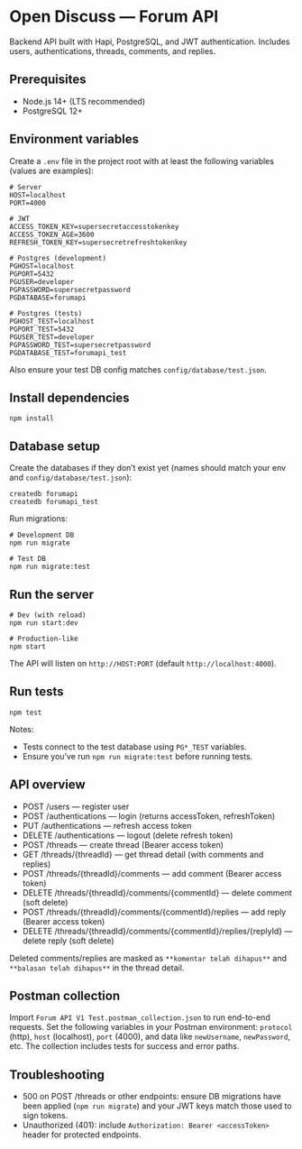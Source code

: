 # Open Discuss — Forum API

Backend API built with Hapi, PostgreSQL, and JWT authentication. Includes users, authentications, threads, comments, and replies.

## Prerequisites

- Node.js 14+ (LTS recommended)
- PostgreSQL 12+

## Environment variables

Create a `.env` file in the project root with at least the following variables (values are examples):

```
# Server
HOST=localhost
PORT=4000

# JWT
ACCESS_TOKEN_KEY=supersecretaccesstokenkey
ACCESS_TOKEN_AGE=3600
REFRESH_TOKEN_KEY=supersecretrefreshtokenkey

# Postgres (development)
PGHOST=localhost
PGPORT=5432
PGUSER=developer
PGPASSWORD=supersecretpassword
PGDATABASE=forumapi

# Postgres (tests)
PGHOST_TEST=localhost
PGPORT_TEST=5432
PGUSER_TEST=developer
PGPASSWORD_TEST=supersecretpassword
PGDATABASE_TEST=forumapi_test
```

Also ensure your test DB config matches `config/database/test.json`.

## Install dependencies

```
npm install
```

## Database setup

Create the databases if they don’t exist yet (names should match your env and `config/database/test.json`):

```
createdb forumapi
createdb forumapi_test
```

Run migrations:

```
# Development DB
npm run migrate

# Test DB
npm run migrate:test
```

## Run the server

```
# Dev (with reload)
npm run start:dev

# Production-like
npm start
```

The API will listen on `http://HOST:PORT` (default `http://localhost:4000`).

## Run tests

```
npm test
```

Notes:

- Tests connect to the test database using `PG*_TEST` variables.
- Ensure you’ve run `npm run migrate:test` before running tests.

## API overview

- POST /users — register user
- POST /authentications — login (returns accessToken, refreshToken)
- PUT /authentications — refresh access token
- DELETE /authentications — logout (delete refresh token)
- POST /threads — create thread (Bearer access token)
- GET /threads/{threadId} — get thread detail (with comments and replies)
- POST /threads/{threadId}/comments — add comment (Bearer access token)
- DELETE /threads/{threadId}/comments/{commentId} — delete comment (soft delete)
- POST /threads/{threadId}/comments/{commentId}/replies — add reply (Bearer access token)
- DELETE /threads/{threadId}/comments/{commentId}/replies/{replyId} — delete reply (soft delete)

Deleted comments/replies are masked as `**komentar telah dihapus**` and `**balasan telah dihapus**` in the thread detail.

## Postman collection

Import `Forum API V1 Test.postman_collection.json` to run end-to-end requests. Set the following variables in your Postman environment: `protocol` (http), `host` (localhost), `port` (4000), and data like `newUsername`, `newPassword`, etc. The collection includes tests for success and error paths.

## Troubleshooting

- 500 on POST /threads or other endpoints: ensure DB migrations have been applied (`npm run migrate`) and your JWT keys match those used to sign tokens.
- Unauthorized (401): include `Authorization: Bearer <accessToken>` header for protected endpoints.
